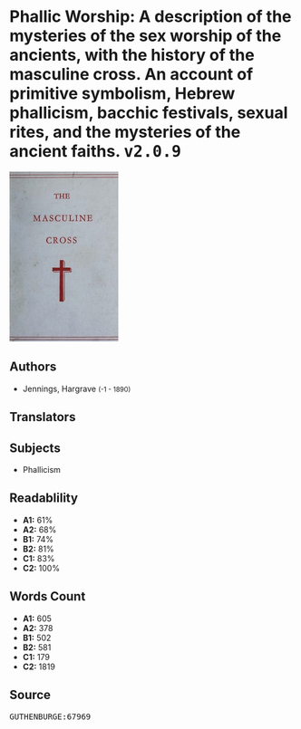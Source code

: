 # Phallic Worship: A description of the mysteries of the sex worship of the ancients, with the history of the masculine cross. An account of primitive symbolism, Hebrew phallicism, bacchic festivals, sexual rites, and the mysteries of the ancient faiths. <kbd>v2.0.9</kbd>

![](./cover.medium.jpg "")

## Authors


 - Jennings, Hargrave <small>(-1 - 1890)</small>

## Translators



## Subjects


 - Phallicism

## Readablility


 - **A1:** 61%
 - **A2:** 68%
 - **B1:** 74%
 - **B2:** 81%
 - **C1:** 83%
 - **C2:** 100%

## Words Count


 - **A1:** 605
 - **A2:** 378
 - **B1:** 502
 - **B2:** 581
 - **C1:** 179
 - **C2:** 1819

## Source


<kbd>GUTHENBURGE:67969</kbd>
